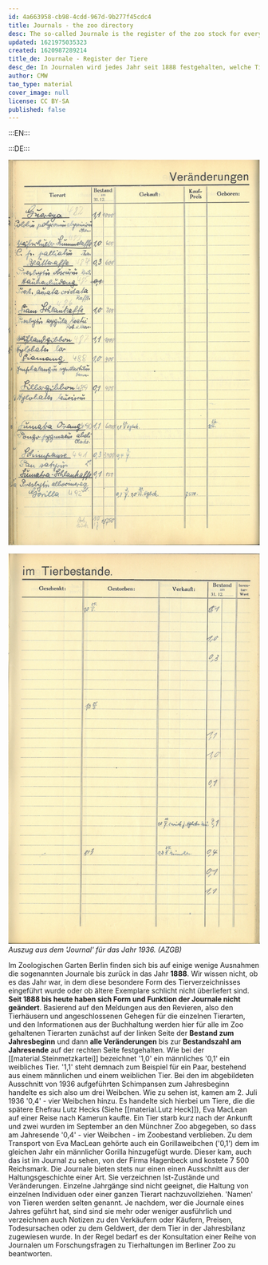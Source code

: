 ```yaml
---
id: 4a663958-cb98-4cdd-967d-9b277f45cdc4
title: Journals - the zoo directory
desc: The so-called Journale is the register of the zoo stock for every year
updated: 1621975035323
created: 1620987289214
title_de: Journale - Register der Tiere
desc_de: In Journalen wird jedes Jahr seit 1888 festgehalten, welche Tiere in den Zoo kamen oder ihn verließen.
author: CMW
tao_type: material
cover_image: null
license: CC BY-SA
published: false
---
```



:::EN:::


:::DE:::

![Linke Seite des Journals](images\cmw\Journal_1936_l.jpg)

![Rechte Seite des Journals](images\cmw\Journal_1936_r.jpg)
_Auszug aus dem 'Journal' für das Jahr 1936. (AZGB)_

Im Zoologischen Garten Berlin finden sich bis auf einige wenige Ausnahmen die sogenannten Journale bis zurück in das Jahr **1888**. Wir wissen nicht, ob es das Jahr war, in dem diese besondere Form des Tierverzeichnisses eingeführt wurde oder ob ältere Exemplare schlicht nicht überliefert sind. **Seit 1888 bis heute haben sich Form und Funktion der Journale nicht geändert**. Basierend auf den Meldungen aus den Revieren, also den Tierhäusern und angeschlossenen Gehegen für die einzelnen Tierarten, und den Informationen aus der Buchhaltung werden hier für alle im Zoo gehaltenen Tierarten zunächst auf der linken Seite der **Bestand zum Jahresbeginn** und dann **alle Veränderungen** bis zur **Bestandszahl am Jahresende** auf der rechten Seite festgehalten. Wie bei der [[material.Steinmetzkartei]] bezeichnet '1,0' ein männliches '0,1' ein weibliches Tier. '1,1' steht demnach zum Beispiel für ein Paar, bestehend aus einem männlichen und einem weiblichen Tier. Bei den im abgebildeten Ausschnitt von 1936 aufgeführten Schimpansen zum Jahresbeginn handelte es sich also um drei Weibchen. Wie zu sehen ist, kamen am 2. Juli 1936 '0,4' - vier Weibchen hinzu. Es handelte sich hierbei um Tiere, die die spätere Ehefrau Lutz Hecks (Siehe [[material.Lutz Heck]]), Eva MacLean auf einer Reise nach Kamerun kaufte. Ein Tier starb kurz nach der Ankunft und zwei wurden im September an den Münchner Zoo abgegeben, so dass am Jahresende '0,4' - vier Weibchen - im Zoobestand verblieben.
Zu dem Transport von Eva MacLean gehörte auch ein Gorillaweibchen ('0,1') dem im gleichen Jahr ein männlicher Gorilla hinzugefügt wurde. Dieser kam, auch das ist im Journal zu sehen, von der Firma Hagenbeck und kostete 7 500 Reichsmark.
Die Journale bieten stets nur einen einen Ausschnitt aus der Haltungsgeschichte einer Art. Sie verzeichnen Ist-Zustände und Veränderungen. Einzelne Jahrgänge sind nicht geeignet, die Haltung von einzelnen Individuen oder einer ganzen Tierart nachzuvollziehen. 'Namen' von Tieren werden selten genannt. Je nachdem, wer die Journale eines Jahres geführt hat, sind sind sie mehr oder weniger ausführlich und verzeichnen auch Notizen zu den Verkäufern oder Käufern, Preisen, Todesursachen oder zu dem Geldwert, der dem Tier in der Jahresbilanz zugewiesen wurde. In der Regel bedarf es der Konsultation einer Reihe von Journalen um Forschungsfragen zu Tierhaltungen im Berliner Zoo zu beantworten.
